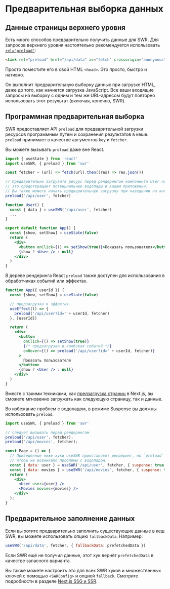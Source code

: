 # Предварительная выборка данных

## Данные страницы верхнего уровня

Есть много способов предварительно получить данные для SWR. Для запросов верхнего уровня настоятельно рекомендуется использовать [`rel="preload"`](https://developer.mozilla.org/ru/docs/Web/HTML/Preloading_content):

```html
<link rel="preload" href="/api/data" as="fetch" crossorigin="anonymous">
```

Просто поместите его в свой HTML `<head>`. Это просто, быстро и нативно.

Он выполнит предварительную выборку данных при загрузке HTML, даже до того, как начнется загрузка JavaScript. Все ваши входящие запросы на выборку с одним и тем же URL-адресом будут повторно использовать этот результат (включая, конечно, SWR).

## Программная предварительная выборка

SWR предоставляет API `preload` для предварительной загрузки ресурсов программным путем и сохранения результатов в кеше. `preload` принимает в качестве аргументов `key` и `fetcher`.

Вы можете вызывать `preload` даже вне React.

```jsx
import { useState } from 'react'
import useSWR, { preload } from 'swr'

const fetcher = (url) => fetch(url).then((res) => res.json())

// Предварительно загрузите ресурс перед рендерингом компонента User ниже,
// это предотвращает потенциальные водопады в вашем приложении.
// Вы также можете начать предварительную загрузку при наведении на кнопку или ссылку.
preload('/api/user', fetcher)

function User() {
  const { data } = useSWR('/api/user', fetcher)
  ...
}

export default function App() {
  const [show, setShow] = useState(false)
  return (
    <div>
      <button onClick={() => setShow(true)}>Показать пользователя</button>
      {show ? <User /> : null}
    </div>
  )
}
```

В дереве рендеринга React `preload` также доступен для использования в обработчиках событий или эффектах.

```jsx
function App({ userId }) {
  const [show, setShow] = useState(false)

  // предзагрузка в эффектах
  useEffect(() => {
    preload('/api/user?id=' + userId, fetcher)
  }, [userId])

  return (
    <div>
      <button
        onClick={() => setShow(true)}
        {/* предзагрузка в колбэках событий */}
        onHover={() => preload('/api/user?id=' + userId, fetcher)}
      >
        Показать пользователя
      </button>
      {show ? <User /> : null}
    </div>
  )
}
```

Вместе с такими техниками, как [предзагрузка страниц](https://nextjs.org/docs/api-reference/next/router#routerprefetch) в Next.js, вы сможете мгновенно загружать как следующую страницу, так и данные.

Во избежание проблем с водопадом, в режиме Suspense вы должны использовать `preload`.

```jsx
import useSWR, { preload } from 'swr'

// следует вызывать перед рендерингом
preload('/api/user', fetcher);
preload('/api/movies', fetcher);

const Page = () => {
  // Приведенные ниже хуки useSWR приостановят рендеринг, но `preload` уже начал запросы к `/api/user` и `/api/movies`,
  // чтобы не возникало проблемы с водопадом.
  const { data: user } = useSWR('/api/user', fetcher, { suspense: true });
  const { data: movies } = useSWR('/api/movies', fetcher, { suspense: true });
  return (
    <div>
      <User user={user} />
      <Movies movies={movies} />
    </div>
  );
}
```

## Предварительное заполнение данных

Если вы хотите предварительно заполнить существующие данные в кеш SWR, вы можете использовать опцию `fallbackData`. Например:

```jsx
useSWR('/api/data', fetcher, { fallbackData: prefetchedData })
```

Если SWR ещё не получил данные, этот хук вернёт `prefetchedData` в качестве запасного варианта.

Вы также можете настроить это для всех SWR хуков и множественных ключей с помощью `<SWRConfig>` и опцией `fallback`. Смотрите подробности в разделе [Next.js SSG и SSR](/docs/with-nextjs).

